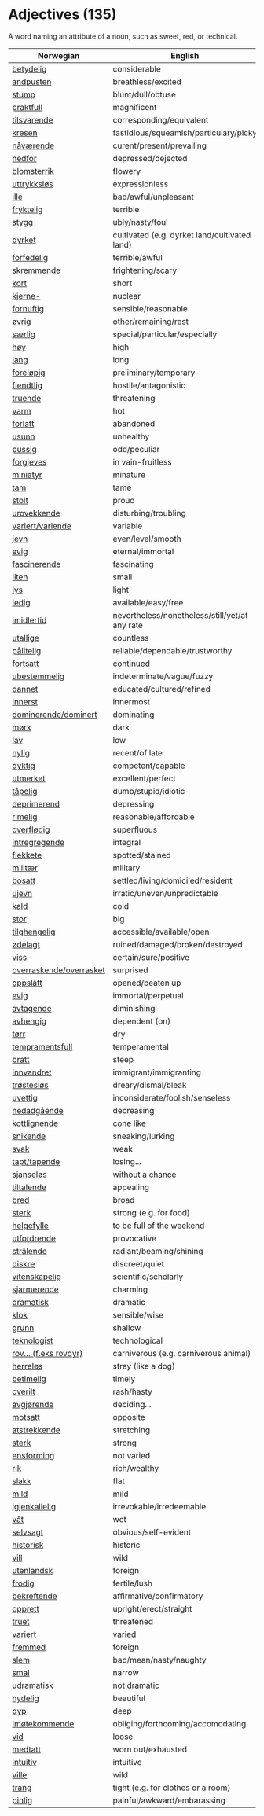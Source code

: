 # Adjectives (135)

A word naming an attribute of a noun, such as sweet, red, or technical.

| Norwegian | English |
| --- | --- |
| [betydelig](https://www.ordnett.no/search?language=no&phrase=betydelig) | considerable |
| [andpusten](https://www.ordnett.no/search?language=no&phrase=andpusten) | breathless/excited |
| [stump](https://www.ordnett.no/search?language=no&phrase=stump) | blunt/dull/obtuse |
| [praktfull](https://www.ordnett.no/search?language=no&phrase=praktfull) | magnificent |
| [tilsvarende](https://www.ordnett.no/search?language=no&phrase=tilsvarende) | corresponding/equivalent |
| [kresen](https://www.ordnett.no/search?language=no&phrase=kresen) | fastidious/squeamish/particulary/picky |
| [nåværende](https://www.ordnett.no/search?language=no&phrase=nåværende) | curent/present/prevailing |
| [nedfor](https://www.ordnett.no/search?language=no&phrase=nedfor) | depressed/dejected |
| [blomsterrik](https://www.ordnett.no/search?language=no&phrase=blomsterrik) | flowery |
| [uttrykksløs](https://www.ordnett.no/search?language=no&phrase=uttrykksløs) | expressionless |
| [ille](https://www.ordnett.no/search?language=no&phrase=ille) | bad/awful/unpleasant |
| [fryktelig](https://www.ordnett.no/search?language=no&phrase=fryktelig) | terrible |
| [stygg](https://www.ordnett.no/search?language=no&phrase=stygg) | ubly/nasty/foul |
| [dyrket](https://www.ordnett.no/search?language=no&phrase=dyrket) | cultivated (e.g. dyrket land/cultivated land) |
| [forfedelig](https://www.ordnett.no/search?language=no&phrase=forfedelig) | terrible/awful |
| [skremmende](https://www.ordnett.no/search?language=no&phrase=skremmende) | frightening/scary |
| [kort](https://www.ordnett.no/search?language=no&phrase=kort) | short |
| [kjerne-](https://www.ordnett.no/search?language=no&phrase=kjerne-) | nuclear |
| [fornuftig](https://www.ordnett.no/search?language=no&phrase=fornuftig) | sensible/reasonable |
| [øvrig](https://www.ordnett.no/search?language=no&phrase=øvrig) | other/remaining/rest |
| [særlig](https://www.ordnett.no/search?language=no&phrase=særlig) | special/particular/especially |
| [høy](https://www.ordnett.no/search?language=no&phrase=høy) | high |
| [lang](https://www.ordnett.no/search?language=no&phrase=lang) | long |
| [foreløpig](https://www.ordnett.no/search?language=no&phrase=foreløpig) | preliminary/temporary |
| [fiendtlig](https://www.ordnett.no/search?language=no&phrase=fiendtlig) | hostile/antagonistic |
| [truende](https://www.ordnett.no/search?language=no&phrase=truende) | threatening |
| [varm](https://www.ordnett.no/search?language=no&phrase=varm) | hot |
| [forlatt](https://www.ordnett.no/search?language=no&phrase=forlatt) | abandoned |
| [usunn](https://www.ordnett.no/search?language=no&phrase=usunn) | unhealthy |
| [pussig](https://www.ordnett.no/search?language=no&phrase=pussig) | odd/peculiar |
| [forgjeves](https://www.ordnett.no/search?language=no&phrase=forgjeves) | in vain-fruitless |
| [miniatyr](https://www.ordnett.no/search?language=no&phrase=miniatyr) | minature |
| [tam](https://www.ordnett.no/search?language=no&phrase=tam) | tame |
| [stolt](https://www.ordnett.no/search?language=no&phrase=stolt) | proud |
| [urovekkende](https://www.ordnett.no/search?language=no&phrase=urovekkende) | disturbing/troubling |
| [variert/variende](https://www.ordnett.no/search?language=no&phrase=variert/variende) | variable |
| [jevn](https://www.ordnett.no/search?language=no&phrase=jevn) | even/level/smooth |
| [evig](https://www.ordnett.no/search?language=no&phrase=evig) | eternal/immortal |
| [fascinerende](https://www.ordnett.no/search?language=no&phrase=fascinerende) | fascinating |
| [liten](https://www.ordnett.no/search?language=no&phrase=liten) | small |
| [lys](https://www.ordnett.no/search?language=no&phrase=lys) | light |
| [ledig](https://www.ordnett.no/search?language=no&phrase=ledig) | available/easy/free |
| [imidlertid](https://www.ordnett.no/search?language=no&phrase=imidlertid) | nevertheless/nonetheless/still/yet/at any rate |
| [utallige](https://www.ordnett.no/search?language=no&phrase=utallige) | countless |
| [pålitelig](https://www.ordnett.no/search?language=no&phrase=pålitelig) | reliable/dependable/trustworthy |
| [fortsatt](https://www.ordnett.no/search?language=no&phrase=fortsatt) | continued |
| [ubestemmelig](https://www.ordnett.no/search?language=no&phrase=ubestemmelig) | indeterminate/vague/fuzzy |
| [dannet](https://www.ordnett.no/search?language=no&phrase=dannet) | educated/cultured/refined |
| [innerst](https://www.ordnett.no/search?language=no&phrase=innerst) | innermost |
| [dominerende/dominert](https://www.ordnett.no/search?language=no&phrase=dominerende/dominert) | dominating |
| [mørk](https://www.ordnett.no/search?language=no&phrase=mørk) | dark |
| [lav](https://www.ordnett.no/search?language=no&phrase=lav) | low |
| [nylig](https://www.ordnett.no/search?language=no&phrase=nylig) | recent/of late |
| [dyktig](https://www.ordnett.no/search?language=no&phrase=dyktig) | competent/capable |
| [utmerket](https://www.ordnett.no/search?language=no&phrase=utmerket) | excellent/perfect |
| [tåpelig](https://www.ordnett.no/search?language=no&phrase=tåpelig) | dumb/stupid/idiotic |
| [deprimerend](https://www.ordnett.no/search?language=no&phrase=deprimerend) | depressing |
| [rimelig](https://www.ordnett.no/search?language=no&phrase=rimelig) | reasonable/affordable |
| [overflødig](https://www.ordnett.no/search?language=no&phrase=overflødig) | superfluous |
| [intregregende](https://www.ordnett.no/search?language=no&phrase=intregregende) | integral |
| [flekkete](https://www.ordnett.no/search?language=no&phrase=flekkete) | spotted/stained |
| [militær](https://www.ordnett.no/search?language=no&phrase=militær) | military |
| [bosatt](https://www.ordnett.no/search?language=no&phrase=bosatt) | settled/living/domiciled/resident |
| [ujevn](https://www.ordnett.no/search?language=no&phrase=ujevn) | irratic/uneven/unpredictable |
| [kald](https://www.ordnett.no/search?language=no&phrase=kald) | cold |
| [stor](https://www.ordnett.no/search?language=no&phrase=stor) | big |
| [tilghengelig](https://www.ordnett.no/search?language=no&phrase=tilghengelig) | accessible/available/open |
| [ødelagt](https://www.ordnett.no/search?language=no&phrase=ødelagt) | ruined/damaged/broken/destroyed |
| [viss](https://www.ordnett.no/search?language=no&phrase=viss) | certain/sure/positive |
| [overraskende/overrasket](https://www.ordnett.no/search?language=no&phrase=overraskende/overrasket) | surprised |
| [oppslått](https://www.ordnett.no/search?language=no&phrase=oppslått) | opened/beaten up |
| [evig](https://www.ordnett.no/search?language=no&phrase=evig) | immortal/perpetual |
| [avtagende](https://www.ordnett.no/search?language=no&phrase=avtagende) | diminishing |
| [avhengig](https://www.ordnett.no/search?language=no&phrase=avhengig) | dependent (on) |
| [tørr](https://www.ordnett.no/search?language=no&phrase=tørr) | dry |
| [tempramentsfull](https://www.ordnett.no/search?language=no&phrase=tempramentsfull) | temperamental |
| [bratt](https://www.ordnett.no/search?language=no&phrase=bratt) | steep |
| [innvandret](https://www.ordnett.no/search?language=no&phrase=innvandret) | immigrant/immigranting |
| [trøstesløs](https://www.ordnett.no/search?language=no&phrase=trøstesløs) | dreary/dismal/bleak |
| [uvettig](https://www.ordnett.no/search?language=no&phrase=uvettig) | inconsiderate/foolish/senseless |
| [nedadgående](https://www.ordnett.no/search?language=no&phrase=nedadgående) | decreasing |
| [kottlignende](https://www.ordnett.no/search?language=no&phrase=kottlignende) | cone like |
| [snikende](https://www.ordnett.no/search?language=no&phrase=snikende) | sneaking/lurking |
| [svak](https://www.ordnett.no/search?language=no&phrase=svak) | weak |
| [tapt/tapende](https://www.ordnett.no/search?language=no&phrase=tapt/tapende) | losing... |
| [sjanseløs](https://www.ordnett.no/search?language=no&phrase=sjanseløs) | without a chance |
| [tiltalende](https://www.ordnett.no/search?language=no&phrase=tiltalende) | appealing |
| [bred](https://www.ordnett.no/search?language=no&phrase=bred) | broad |
| [sterk](https://www.ordnett.no/search?language=no&phrase=sterk) | strong (e.g. for food) |
| [helgefylle](https://www.ordnett.no/search?language=no&phrase=helgefylle) | to be full of the weekend |
| [utfordrende](https://www.ordnett.no/search?language=no&phrase=utfordrende) | provocative |
| [strålende](https://www.ordnett.no/search?language=no&phrase=strålende) | radiant/beaming/shining |
| [diskre](https://www.ordnett.no/search?language=no&phrase=diskre) | discreet/quiet |
| [vitenskapelig](https://www.ordnett.no/search?language=no&phrase=vitenskapelig) | scientific/scholarly |
| [sjarmerende](https://www.ordnett.no/search?language=no&phrase=sjarmerende) | charming |
| [dramatisk](https://www.ordnett.no/search?language=no&phrase=dramatisk) | dramatic |
| [klok](https://www.ordnett.no/search?language=no&phrase=klok) | sensible/wise |
| [grunn](https://www.ordnett.no/search?language=no&phrase=grunn) | shallow |
| [teknologist](https://www.ordnett.no/search?language=no&phrase=teknologist) | technological |
| [rov... (f.eks rovdyr)](https://www.ordnett.no/search?language=no&phrase=rov...%20(f.eks%20rovdyr)) | carniverous (e.g. carniverous animal) |
| [herreløs](https://www.ordnett.no/search?language=no&phrase=herreløs) | stray (like a dog) |
| [betimelig](https://www.ordnett.no/search?language=no&phrase=betimelig) | timely |
| [overilt](https://www.ordnett.no/search?language=no&phrase=overilt) | rash/hasty |
| [avgjørende](https://www.ordnett.no/search?language=no&phrase=avgjørende) | deciding... |
| [motsatt](https://www.ordnett.no/search?language=no&phrase=motsatt) | opposite |
| [atstrekkende](https://www.ordnett.no/search?language=no&phrase=atstrekkende) | stretching |
| [sterk](https://www.ordnett.no/search?language=no&phrase=sterk) | strong |
| [ensforming](https://www.ordnett.no/search?language=no&phrase=ensforming) | not varied |
| [rik](https://www.ordnett.no/search?language=no&phrase=rik) | rich/wealthy |
| [slakk](https://www.ordnett.no/search?language=no&phrase=slakk) | flat |
| [mild](https://www.ordnett.no/search?language=no&phrase=mild) | mild |
| [igjenkallelig](https://www.ordnett.no/search?language=no&phrase=igjenkallelig) | irrevokable/irredeemable |
| [våt](https://www.ordnett.no/search?language=no&phrase=våt) | wet |
| [selvsagt](https://www.ordnett.no/search?language=no&phrase=selvsagt) | obvious/self-evident |
| [historisk](https://www.ordnett.no/search?language=no&phrase=historisk) | historic |
| [vill](https://www.ordnett.no/search?language=no&phrase=vill) | wild |
| [utenlandsk](https://www.ordnett.no/search?language=no&phrase=utenlandsk) | foreign |
| [frodig](https://www.ordnett.no/search?language=no&phrase=frodig) | fertile/lush |
| [bekreftende](https://www.ordnett.no/search?language=no&phrase=bekreftende) | affirmative/confirmatory |
| [opprett](https://www.ordnett.no/search?language=no&phrase=opprett) | upright/erect/straight |
| [truet](https://www.ordnett.no/search?language=no&phrase=truet) | threatened |
| [variert](https://www.ordnett.no/search?language=no&phrase=variert) | varied |
| [fremmed](https://www.ordnett.no/search?language=no&phrase=fremmed) | foreign |
| [slem](https://www.ordnett.no/search?language=no&phrase=slem) | bad/mean/nasty/naughty |
| [smal](https://www.ordnett.no/search?language=no&phrase=smal) | narrow |
| [udramatisk](https://www.ordnett.no/search?language=no&phrase=udramatisk) | not dramatic |
| [nydelig](https://www.ordnett.no/search?language=no&phrase=nydelig) | beautiful |
| [dyp](https://www.ordnett.no/search?language=no&phrase=dyp) | deep |
| [imøtekommende](https://www.ordnett.no/search?language=no&phrase=imøtekommende) | obliging/forthcoming/accomodating |
| [vid](https://www.ordnett.no/search?language=no&phrase=vid) | loose |
| [medtatt](https://www.ordnett.no/search?language=no&phrase=medtatt) | worn out/exhausted |
| [intuitiv](https://www.ordnett.no/search?language=no&phrase=intuitiv) | intuitive |
| [ville](https://www.ordnett.no/search?language=no&phrase=ville) | wild |
| [trang](https://www.ordnett.no/search?language=no&phrase=trang) | tight (e.g. for clothes or a room) |
| [pinlig](https://www.ordnett.no/search?language=no&phrase=pinlig) | painful/awkward/embarassing |

